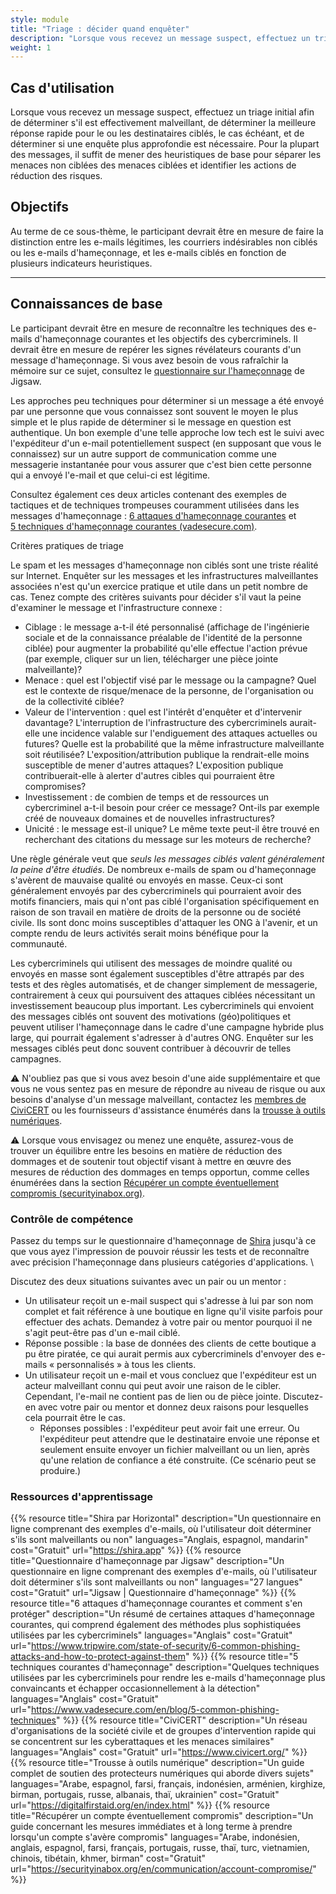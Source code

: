 ```yaml
---
style: module
title: "Triage : décider quand enquêter"
description: "Lorsque vous recevez un message suspect, effectuez un triage initial afin de déterminer s'il est effectivement alveillant, de déterminer la meilleure réponse rapide pour le ou les destinataires ciblés, le cas échéant, et de déterminer si une enquête plus approfondie est nécessaire. Pour la plupart des messages, il suffit de mener des heuristiques de base pour séparer les menaces non iblées des menaces ciblées et identifier les actions de réduction des risques."
weight: 1
---
```


## Cas d'utilisation

Lorsque vous recevez un message suspect, effectuez un triage initial afin de déterminer s'il est effectivement malveillant, de déterminer la meilleure réponse rapide pour le ou les destinataires ciblés, le cas échéant, et de déterminer si une enquête plus approfondie est nécessaire. Pour la plupart des messages, il suffit de mener des heuristiques de base pour séparer les menaces non ciblées des menaces ciblées et identifier les actions de réduction des risques.

## Objectifs

Au terme de ce sous-thème, le participant devrait être en mesure de faire la distinction entre les e-mails légitimes, les courriers indésirables non ciblés ou les e-mails d'hameçonnage, et les e-mails ciblés en fonction de plusieurs indicateurs heuristiques.

---

## Connaissances de base

Le participant devrait être en mesure de reconnaître les techniques des e-mails d'hameçonnage courantes et les objectifs des cybercriminels. Il devrait être en mesure de repérer les signes révélateurs courants d'un message d'hameçonnage. Si vous avez besoin de vous rafraîchir la mémoire sur ce sujet, consultez le [questionnaire sur l'hameçonnage](https://phishingquiz.withgoogle.com/) de Jigsaw.

Les approches peu techniques pour déterminer si un message a été envoyé par une personne que vous connaissez sont souvent le moyen le plus simple et le plus rapide de déterminer si le message en question est authentique. Un bon exemple d'une telle approche low tech est le suivi avec l'expéditeur d'un e-mail potentiellement suspect (en supposant que vous le connaissez) sur un autre support de communication comme une messagerie instantanée pour vous assurer que c'est bien cette personne qui a envoyé l'e-mail et que celui-ci est légitime.

Consultez également ces deux articles contenant des exemples de tactiques et de techniques trompeuses couramment utilisées dans les messages d'hameçonnage : [6 attaques d'hameçonnage courantes](https://www.tripwire.com/state-of-security/6-common-phishing-attacks-and-how-to-protect-against-them) et [5 techniques d'hameçonnage courantes (vadesecure.com)](https://www.vadesecure.com/en/blog/5-common-phishing-techniques).

Critères pratiques de triage

Le spam et les messages d'hameçonnage non ciblés sont une triste réalité sur Internet. Enquêter sur les messages et les infrastructures malveillantes associées n'est qu'un exercice pratique et utile dans un petit nombre de cas. Tenez compte des critères suivants pour décider s'il vaut la peine d'examiner le message et l'infrastructure connexe :

- Ciblage : le message a-t-il été personnalisé (affichage de l'ingénierie sociale et de la connaissance préalable de l'identité de la personne ciblée) pour augmenter la probabilité qu'elle effectue l'action prévue (par exemple, cliquer sur un lien, télécharger une pièce jointe malveillante)?
- Menace : quel est l'objectif visé par le message ou la campagne? Quel est le contexte de risque/menace de la personne, de l'organisation ou de la collectivité ciblée?
- Valeur de l'intervention : quel est l'intérêt d'enquêter et d'intervenir davantage? L'interruption de l'infrastructure des cybercriminels aurait-elle une incidence valable sur l'endiguement des attaques actuelles ou futures? Quelle est la probabilité que la même infrastructure malveillante soit réutilisée? L'exposition/attribution publique la rendrait-elle moins susceptible de mener d'autres attaques? L'exposition publique contribuerait-elle à alerter d'autres cibles qui pourraient être compromises?
- Investissement : de combien de temps et de ressources un cybercriminel a-t-il besoin pour créer ce message? Ont-ils par exemple créé de nouveaux domaines et de nouvelles infrastructures?
- Unicité : le message est-il unique? Le même texte peut-il être trouvé en recherchant des citations du message sur les moteurs de recherche?

Une règle générale veut que _seuls les messages ciblés valent généralement la peine d'être étudiés_. De nombreux e-mails de spam ou d'hameçonnage s'avèrent de mauvaise qualité ou envoyés en masse. Ceux-ci sont généralement envoyés par des cybercriminels qui pourraient avoir des motifs financiers, mais qui n'ont pas ciblé l'organisation spécifiquement en raison de son travail en matière de droits de la personne ou de société civile. Ils sont donc moins susceptibles d'attaquer les ONG à l'avenir, et un compte rendu de leurs activités serait moins bénéfique pour la communauté.

Les cybercriminels qui utilisent des messages de moindre qualité ou envoyés en masse sont également susceptibles d'être attrapés par des tests et des règles automatisés, et de changer simplement de messagerie, contrairement à ceux qui poursuivent des attaques ciblées nécessitant un investissement beaucoup plus important. Les cybercriminels qui envoient des messages ciblés ont souvent des motivations (géo)politiques et peuvent utiliser l'hameçonnage dans le cadre d'une campagne hybride plus large, qui pourrait également s'adresser à d'autres ONG. Enquêter sur les messages ciblés peut donc souvent contribuer à découvrir de telles campagnes.

⚠️ N'oubliez pas que si vous avez besoin d'une aide supplémentaire et que vous ne vous sentez pas en mesure de répondre au niveau de risque ou aux besoins d'analyse d'un message malveillant, contactez les [membres de CiviCERT](https://www.civicert.org/) ou les fournisseurs d'assistance énumérés dans la [trousse à outils numériques](https://digitalfirstaid.org/).

⚠️ Lorsque vous envisagez ou menez une enquête, assurez-vous de trouver un équilibre entre les besoins en matière de réduction des dommages et de soutenir tout objectif visant à mettre en œuvre des mesures de réduction des dommages en temps opportun, comme celles énumérées dans la section [Récupérer un compte éventuellement compromis (securityinabox.org)](https://securityinabox.org/en/communication/account-compromise/).

### Contrôle de compétence

Passez du temps sur le questionnaire d'hameçonnage de [Shira](https://shira.app/) jusqu'à ce que vous ayez l'impression de pouvoir réussir les tests et de reconnaître avec précision l'hameçonnage dans plusieurs catégories d'applications. \

Discutez des deux situations suivantes avec un pair ou un mentor :

- Un utilisateur reçoit un e-mail suspect qui s'adresse à lui par son nom complet et fait référence à une boutique en ligne qu'il visite parfois pour effectuer des achats. Demandez à votre pair ou mentor pourquoi il ne s'agit peut-être pas d'un e-mail ciblé.
- Réponse possible : la base de données des clients de cette boutique a pu être piratée, ce qui aurait permis aux cybercriminels d'envoyer des e-mails « personnalisés » à tous les clients.
- Un utilisateur reçoit un e-mail et vous concluez que l'expéditeur est un acteur malveillant connu qui peut avoir une raison de le cibler. Cependant, l'e-mail ne contient pas de lien ou de pièce jointe. Discutez-en avec votre pair ou mentor et donnez deux raisons pour lesquelles cela pourrait être le cas.
  - Réponses possibles : l'expéditeur peut avoir fait une erreur. Ou l'expéditeur peut attendre que le destinataire envoie une réponse et seulement ensuite envoyer un fichier malveillant ou un lien, après qu'une relation de confiance a été construite. (Ce scénario peut se produire.)

### Ressources d'apprentissage

{{% resource title="Shira par Horizontal" description="Un questionnaire en ligne comprenant des exemples d'e-mails, où l'utilisateur doit déterminer s'ils sont malveillants ou non" languages="Anglais, espagnol, mandarin" cost="Gratuit" url="https://shira.app" %}}
{{% resource title="Questionnaire d'hameçonnage par Jigsaw" description="Un questionnaire en ligne comprenant des exemples d'e-mails, où l'utilisateur doit déterminer s'ils sont malveillants ou non" languages="27 langues" cost="Gratuit" url="Jigsaw | Questionnaire d'hameçonnage" %}}
{{% resource title="6 attaques d'hameçonnage courantes et comment s'en protéger" description="Un résumé de certaines attaques d'hameçonnage courantes, qui comprend également des méthodes plus sophistiquées utilisées par les cybercriminels" languages="Anglais" cost="Gratuit" url="https://www.tripwire.com/state-of-security/6-common-phishing-attacks-and-how-to-protect-against-them" %}}
{{% resource title="5 techniques courantes d'hameçonnage" description="Quelques techniques utilisées par les cybercriminels pour rendre les e-mails d'hameçonnage plus convaincants et échapper occasionnellement à la détection" languages="Anglais" cost="Gratuit" url="https://www.vadesecure.com/en/blog/5-common-phishing-techniques" %}}
{{% resource title="CiviCERT" description="Un réseau d'organisations de la société civile et de groupes d'intervention rapide qui se concentrent sur les cyberattaques et les menaces similaires" languages="Anglais" cost="Gratuit" url="https://www.civicert.org/" %}}
{{% resource title="Trousse à outils numérique" description="Un guide complet de soutien des protecteurs numériques qui aborde divers sujets" languages="Arabe, espagnol, farsi, français, indonésien, arménien, kirghize, birman, portugais, russe, albanais, thaï, ukrainien" cost="Gratuit" url="https://digitalfirstaid.org/en/index.html" %}}
{{% resource title="Récupérer un compte éventuellement compromis" description="Un guide concernant les mesures immédiates et à long terme à prendre lorsqu'un compte s'avère compromis" languages="Arabe, indonésien, anglais, espagnol, farsi, français, portugais, russe, thaï, turc, vietnamien, chinois, tibétain, khmer, birman" cost="Gratuit" url="https://securityinabox.org/en/communication/account-compromise/" %}}
